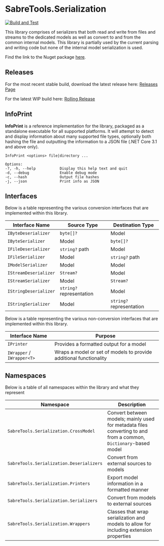 # SabreTools.Serialization

[![Build and Test](https://github.com/SabreTools/SabreTools.Serialization/actions/workflows/build_and_test.yml/badge.svg)](https://github.com/SabreTools/SabreTools.Serialization/actions/workflows/build_and_test.yml)

This library comprises of serializers that both read and write from files and streams to the dedicated models as well as convert to and from the common internal models. This library is partially used by the current parsing and writing code but none of the internal model serialization is used.

Find the link to the Nuget package [here](https://www.nuget.org/packages/SabreTools.Serialization).

## Releases

For the most recent stable build, download the latest release here: [Releases Page](https://github.com/SabreTools/SabreTools.Serialization/releases)

For the latest WIP build here: [Rolling Release](https://github.com/SabreTools/SabreTools.Serialization/releases/tag/rolling)

## InfoPrint

**InfoPrint** is a reference implementation for the library, packaged as a standalone executable for all supported platforms. It will attempt to detect and display information about many supported file types, optionally both hashing the file and outputting the information to a JSON file (.NET Core 3.1 and above only).

```
InfoPrint <options> file|directory ...

Options:
-?, -h, --help           Display this help text and quit
-d, --debug              Enable debug mode
-c, --hash               Output file hashes
-j, --json               Print info as JSON
```

## Interfaces

Below is a table representing the various conversion interfaces that are implemented within this library.

| Interface Name | Source Type | Destination Type |
| --- | --- | --- |
| `IByteDeserializer` | `byte[]?` | Model |
| `IByteSerializer` | Model | `byte[]?` |
| `IFileDeserializer` | `string?` path | Model |
| `IFileSerializer` | Model | `string?` path |
| `IModelSerializer` | Model | Model |
| `IStreamDeserializer` | `Stream?` | Model |
| `IStreamSerializer` | Model | `Stream?` |
| `IStringDeserializer` | `string?` representation | Model |
| `IStringSerializer` | Model | `string?` representation |

Below is a table representing the various non-conversion interfaces that are implemented within this library.

| Interface Name | Purpose |
| --- | --- |
| `IPrinter` | Provides a formatted output for a model |
| `IWrapper` / `IWrapper<T>` | Wraps a model or set of models to provide additional functionality |

## Namespaces

Below is a table of all namespaces within the library and what they represent

| Namespace | Description |
| --- | --- |
| `SabreTools.Serialization.CrossModel` | Convert between models; mainly used for metadata files converting to and from a common, `Dictionary`-based model |
| `SabreTools.Serialization.Deserializers` | Convert from external sources to models |
| `SabreTools.Serialization.Printers` | Export model information in a formatted manner |
| `SabreTools.Serialization.Serializers` | Convert from models to external sources |
| `SabreTools.Serialization.Wrappers` | Classes that wrap serialization and models to allow for including extension properties |
